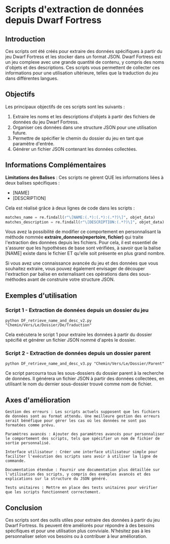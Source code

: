 # Scripts d'extraction de données depuis Dwarf Fortress

## Introduction
Ces scripts ont été créés pour extraire des données spécifiques à partir du jeu Dwarf Fortress et les stocker dans un format JSON. Dwarf Fortress est un jeu complexe avec une grande quantité de contenu, y compris des noms d'objets et des descriptions. Ces scripts vous permettent de collecter ces informations pour une utilisation ultérieure, telles que la traduction du jeu dans différentes langues.

## Objectifs
Les principaux objectifs de ces scripts sont les suivants :
1. Extraire les noms et les descriptions d'objets à partir des fichiers de données du jeu Dwarf Fortress.
2. Organiser ces données dans une structure JSON pour une utilisation future.
3. Permettre de spécifier le chemin du dossier du jeu en tant que paramètre d'entrée.
4. Générer un fichier JSON contenant les données collectées.

## Informations Complémentaires

**Limitations des Balises** : Ces scripts ne gèrent QUE les informations liées à deux balises spécifiques :
- [NAME]
- [DESCRIPTION]

Cela est réalisé grâce à deux lignes de code dans les scripts :
```python
matches_name = re.findall(r"\[NAME:(.*):(.*):(.*?)\]", objet_data)
matches_description = re.findall(r"\[DESCRIPTION:(.*?)\]", objet_data)
```

Vous avez la possibilité de modifier ce comportement en personnalisant la méthode nommée **extraire_donnees(repertoire, fichier)** qui traite l'extraction des données depuis les fichiers. Pour cela, il est essentiel de s'assurer que les hypothèses de base sont vérifiées, à savoir que la balise [NAME] existe dans le fichier ET qu'elle soit présente en plus grand nombre.

Si vous avez une connaissance avancée du jeu et des données que vous souhaitez extraire, vous pouvez également envisager de découper l'extraction par balise en externalisant ces opérations dans des sous-méthodes avant de construire votre structure JSON.

## Exemples d'utilisation

### Script 1 - Extraction de données depuis un dossier du jeu
```shell
python DF_retrieve_name_and_desc_v2.py "Chemin/Vers/Le/Dossier/De/Traduction"
```
Cela exécutera le script 1 pour extraire les données à partir du dossier spécifié et générer un fichier JSON nommé d'après le dossier.


### Script 2 - Extraction de données depuis un dossier parent
```shell
python DF_retrieve_name_and_desc_v3.py "Chemin/Vers/Le/Dossier/Parent"
```
Ce script parcourra tous les sous-dossiers du dossier parent à la recherche de données. Il générera un fichier JSON à partir des données collectées, en utilisant le nom du dernier sous-dossier trouvé comme nom de fichier.


## Axes d'amélioration

    Gestion des erreurs : Les scripts actuels supposent que les fichiers de données sont au format attendu. Une meilleure gestion des erreurs serait bénéfique pour gérer les cas où les données ne sont pas formatées comme prévu.

    Paramètres avancés : Ajouter des paramètres avancés pour personnaliser le comportement des scripts, tels que spécifier un nom de fichier de sortie personnalisé.

    Interface utilisateur : Créer une interface utilisateur simple pour faciliter l'exécution des scripts sans avoir à utiliser la ligne de commande.

    Documentation étendue : Fournir une documentation plus détaillée sur l'utilisation des scripts, y compris des exemples avancés et des explications sur la structure du JSON généré.

    Tests unitaires : Mettre en place des tests unitaires pour vérifier que les scripts fonctionnent correctement.

## Conclusion

Ces scripts sont des outils utiles pour extraire des données à partir du jeu Dwarf Fortress. Ils peuvent être améliorés pour répondre à des besoins spécifiques et pour une utilisation plus conviviale. N'hésitez pas à les personnaliser selon vos besoins ou à contribuer à leur amélioration.
